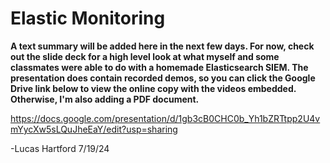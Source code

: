 # Elastic Monitoring

<b>A text summary will be added here in the next few days. For now, check out the slide deck for a high level look at what myself and some classmates were able to do with a homemade Elasticsearch SIEM. 
The presentation does contain recorded demos, so you can click the Google Drive link below to view the online copy with the videos embedded. Otherwise, I'm also adding a PDF document.</b>

<a>https://docs.google.com/presentation/d/1gb3cB0CHC0b_Yh1bZRTtpp2U4vmYycXw5sLQuJheEaY/edit?usp=sharing</a>

-Lucas Hartford 7/19/24
